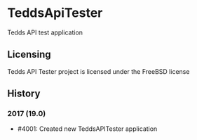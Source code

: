 # TeddsApiTester
Tedds API test application

## Licensing
Tedds API Tester project is licensed under the FreeBSD license

## History
### 2017 (19.0)
* #4001: Created new TeddsAPITester application